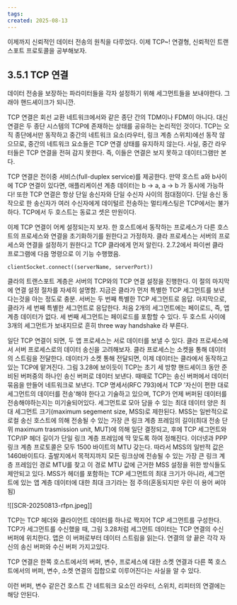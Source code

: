 ```yaml
---
tags: 
created: 2025-08-13
---
```

이제까지 신뢰적인 데이터 전송의 원칙을 다루었다. 이제 TCP~! 연결형, 신뢰적인 트랜스포트 프로토콜을 공부해보자.

## 3.5.1 TCP 연결
데이터 전송을 보장하는 파라미터들을 각자 설정하기 위해 세그먼트들을 보내야한다. 그래야 핸드셰이크가 되니깐.

TCP 연결은 회선 교환 네트워크에서와 같은 종단 간의 TDM이나 FDM이 아니다. 대신 연결은 두 종단 시스템의 TCP에 존재하는 상태를 공유하는 논리적인 것이다. TCP는 오직 종단에서만 동작하고 중간의 네트워크 요소(라우터, 링크 계층 스위치)에선 동작 않으므로, 중간의 네트워크 요소들은 TCP 연결 상태를 유지하지 않는다. 사실, 중간 라우터들은 TCP 연결을 전혀 감지 못한다. 즉, 이들은 연결은 보지 못하고 데이터그램만 본다.

TCP 연결은 전이중 서비스(full-duplex service)를 제공한다. 만약 호스트 a와 b사이에 TCP 연결이 있다면, 애플리케이션 계층 데이터는 b -> a, a -> b 가 동시에 가능하다! 또한 TCP 연결은 항상 단일 송신자와 단일 수신자 사이의 점대점이다. 단일 송신 동작으로 한 송신자가 여러 수신자에게 데이털르 전송하는 멀티캐스팅은 TCP에서는 불가하다. TCP에서 두 호스트는 동료고 셋은 만원이다.

이제 TCP 연결이 어케 설정되는지 보자. 한 호스트에서 동작하는 프로세스가 다른 호스트의 프로세스와 연결을 초기화하기를 원한다고 가정하자. 클라 프로세스는 서버의 프로세스와 연결을 설정하기 원한다고 TCP 클라에게 먼저 알린다. 2.7.2에서 파이썬 클라 프로그램에 다음 명령으로 이 기능 수행했음.

`clientSocket.connect((serverName, serverPort))`

클라의 트랜스포트 계층은 서버의 TCP와의 TCP 연결 설정을 진행한다. 이 절의 마지막에 연결 설정 절차를 자세히 설명함. 지금은 클라가 먼저 특별한 TCP 세그먼트를 보낸다는것을 아는 정도로 충분. 서버는 두 번째 특별한 TCP 세그먼트로 응답. 마지막으로, 클라가 세 번째 특별한 세그먼트로 응답한다. 처음 2개의 세그먼트에는 페이로드, 즉, 앱 계층 데이터가 없다. 세 번째 세그먼트는 페이로드를 포함할 수 있다. 두 호스트 사이에 3개의 세그먼트가 보내지므로 흔히 three way handshake 라 부른다.

일단 TCP 연결이 되면, 두 앱 프로세스는 서로 데이터를 보낼 수 있다. 클라 프로세스에서 서버 프로세스로의 데이터 송신을 고려해보자. 클라 프로세스는 소켓을 통해 데이터의 스트림을 전달한다. 데이터가 소켓 통해 전달되면, 이제 데이터는 클라에서 동작하고 있는 TCP에 맡겨진다. 그림 3.28에 보이듯이 TCP는 초기 세 방향 핸드셰이크 동안 준비된 버퍼중의 하나인 송신 버퍼로 데이터 보낸다. 때때로 TCP는 송신 버퍼에서 데이터 묶음을 만들어 네트워크로 보낸다. TCP 명세서(RFC 793)에서 TCP '자신이 편한 대로 세그먼트의 데이터를 전송'해야 한다고 기술하고 있으며, TCP가 언제 버퍼된 데이터를 전송해야하는지는 미기술되어있다. 세그먼트로 모아 담을 수 있는 최대 데이터 양은 최대 세그먼트 크기(maximum segement size, MSS)로 제한된다. MSS는 일반적으로 로컬 송신 호스트에 의해 전송될 수 있는 가장 큰 링크 계층 프레임의 길이(최대 전송 단위 maximum trasmission unit, MUT)에 의해 일단 결정되고, 후에 TCP 세그먼트와 TCP/IP 헤더 길이가 단일 링크 계층 프레임에 딱 맞도록 하여 정해진다. 이더넷과 PPP 링크 계층 프로토콜은 모두 1500 바이트의 MTU 갖는다. 따라서 MSS의 일반적 값은 1460바이트다. 출발지에서 목적지까지 모든 링크상에 전송될 수 있는 가장 큰 링크 계층 프레임인 경로 MTU를 찾고 이 경로 MTU 값에 근거한 MSS 설정을 위한 방식들도 제안되고 있다. MSS가 헤더를 포함하는 TCP 세그먼트의 최대 크기가 아니라, 세그먼트에 있는 앱 계층 데이터에 대한 최대 크기라는 점 주의(혼동되지만 우린 이 용어 써야됨)

![[SCR-20250813-rfpn.jpeg]]

TCP는 TCP 헤더와 클라이언트 데이터를 하나로 짝지어 TCP 세그먼트를 구성한다. TCP가 세그먼트를 수신했을 때, 그림 3.28처럼 세그먼트 데이터는 TCP 연결의 수신 버퍼에 위치한다. 앱은 이 버퍼로부터 데이터 스트림을 읽는다. 연결의 양 끝은 각각 자신의 송신 버퍼와 수신 버퍼 가지고있다.

TCP 연결은 한쪽 호스트에서의 버퍼, 변수, 프로세스에 대한 소켓 연결과 다른 쪽 호스트에서의 버퍼, 변수, 소켓 연결의 집합으로 이루어진다는 사실을 알 수 있다.

이런 버퍼, 변수 같은건 호스트 간 네트워크 요소인 라우터, 스위치, 리피터의 연결에는 해당 안된다.
